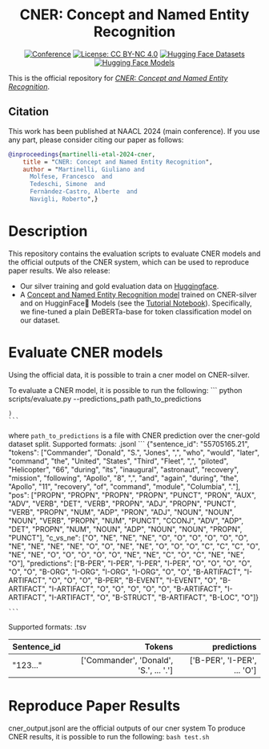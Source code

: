 <div align="center">

# CNER: Concept and Named Entity Recognition


[![Conference](https://img.shields.io/badge/NAACL-2024-red)](https://2024.naacl.org/)
[![License: CC BY-NC 4.0](https://img.shields.io/badge/License-CC%20BY--NC%204.0-green.svg)](https://creativecommons.org/licenses/by-nc/4.0/)
[![Hugging Face Datasets](https://img.shields.io/badge/%F0%9F%A4%97%20Hugging%20Face%20dataset-cner-blue)](https://huggingface.co/datasets/Babelscape/cner)
[![Hugging Face Models](https://img.shields.io/badge/%F0%9F%A4%97%20Hugging%20Face%20model-cner%20base-yellow)](https://huggingface.co/datasets/Babelscape/cner)

</div>


This is the official repository for [*CNER: Concept and Named Entity Recognition*](https://aclanthology.org/2024.eacl-long.135/).  

## Citation
This work has been published at NAACL 2024 (main conference). If you use any part, please consider citing our paper as follows:
```bibtex
@inproceedings{martinelli-etal-2024-cner,
    title = "CNER: Concept and Named Entity Recognition",
    author = "Martinelli, Giuliano and
      Molfese, Francesco  and
      Tedeschi, Simone  and
      Fernàndez-Castro, Alberte  and
      Navigli, Roberto",}
```
# Description
This repository contains the evaluation scripts to evaluate CNER models and the official outputs of the CNER system, which can be used to reproduce paper results. We also release:
- Our silver training and gold evaluation data on [Huggingface](https://huggingface.co/Babelscape/cner).
- A [Concept and Named Entity Recognition model](https://huggingface.co/Babelscape/cner-base) trained on CNER-silver and on HugginFace🤗 Models (see the [Tutorial Notebook](CNER_HuggingFace.ipynb)). Specifically, we fine-tuned a plain DeBERTa-base for token classification model on our dataset.


# Evaluate CNER models
Using the official data, it is possible to train a cner model on CNER-silver.

To evaluate a CNER model, it is possible to run the following:
    ```
    python scripts/evaluate.py --predictions_path path_to_predictions
    
    )
    ```
    
where `path_to_predictions` is a file with CNER prediction over the cner-gold dataset split.
Supported formats: .jsonl
    ```
{"sentence_id": "55705165.21", "tokens": ["Commander", "Donald", "S.", "Jones", ",", "who", "would", "later", "command", "the", "United", "States", "Third", "Fleet", ",", "piloted", "Helicopter", "66", "during", "its", "inaugural", "astronaut", "recovery", "mission", "following", "Apollo", "8", ",", "and", "again", "during", "the", "Apollo", "11", "recovery", "of", "command", "module", "Columbia", "."], "pos": ["PROPN", "PROPN", "PROPN", "PROPN", "PUNCT", "PRON", "AUX", "ADV", "VERB", "DET", "VERB", "PROPN", "ADJ", "PROPN", "PUNCT", "VERB", "PROPN", "NUM", "ADP", "PRON", "ADJ", "NOUN", "NOUN", "NOUN", "VERB", "PROPN", "NUM", "PUNCT", "CCONJ", "ADV", "ADP", "DET", "PROPN", "NUM", "NOUN", "ADP", "NOUN", "NOUN", "PROPN", "PUNCT"], "c_vs_ne": ["O", "NE", "NE", "NE", "O", "O", "O", "O", "O", "O", "NE", "NE", "NE", "NE", "O", "O", "NE", "NE", "O", "O", "O", "C", "C", "C", "O", "NE", "NE", "O", "O", "O", "O", "O", "NE", "NE", "C", "O", "C", "NE", "NE", "O"], "predictions": ["B-PER", "I-PER", "I-PER", "I-PER", "O", "O", "O", "O", "O", "O", "B-ORG", "I-ORG", "I-ORG", "I-ORG", "O", "O", "B-ARTIFACT", "I-ARTIFACT", "O", "O", "O", "B-PER", "B-EVENT", "I-EVENT", "O", "B-ARTIFACT", "I-ARTIFACT", "O", "O", "O", "O", "O", "B-ARTIFACT", "I-ARTIFACT", "I-ARTIFACT", "O", "B-STRUCT", "B-ARTIFACT", "B-LOC", "O"]}

    ```
    
Supported formats: .tsv

| Sentence_id | Tokens | predictions |
| :------------- | -------------: | -------------: |
| "123..."	| ['Commander', 'Donald', 'S.', ... '.'] | ['B-PER', 'I-PER', ... 'O'] |


# Reproduce Paper Results
cner_output.jsonl are the official outputs of our cner system
To produce CNER results, it is possible to run the following:
    ```
    bash test.sh
    ```
    


